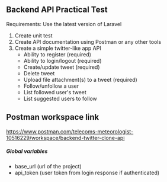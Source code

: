 ## Backend API Practical Test

Requirements: Use the latest version of Laravel

1. Create unit test
2. Create API documentation using Postman or any other tools
3. Create a simple twitter-like app API
    - Ability to register (required)
    - Ability to login/logout (required)
    - Create/update tweet (required)
    - Delete tweet
    - Upload file attachment(s) to a tweet (required)
    - Follow/unfollow a user
    - List followed user's tweet
    - List suggested users to follow

## Postman workspace link
https://www.postman.com/telecoms-meteorologist-10516229/workspace/backend-twitter-clone-api

<h5>Global variables</h5>
    <ul> 
        <li>base_url (url of the project)</li>
        <li>api_token (user token from login response if authenticated)</li>
    </ul>